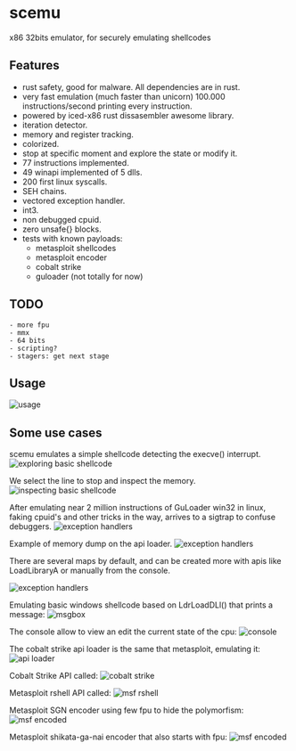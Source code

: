 # scemu
x86 32bits emulator, for securely emulating shellcodes 

## Features
- rust safety, good for malware. All dependencies are in rust.
- very fast emulation (much faster than unicorn) 100.000 instructions/second printing every instruction.
- powered by iced-x86 rust dissasembler awesome library.
- iteration detector.
- memory and register tracking.
- colorized.
- stop at specific moment and explore the state or modify it.
- 77 instructions implemented.
- 49 winapi implemented of 5 dlls.
- 200 first linux syscalls.
- SEH chains.
- vectored exception handler.
- int3.
- non debugged cpuid.
- zero unsafe{} blocks.
- tests with known payloads:
	- metasploit shellcodes
	- metasploit encoder
	- cobalt strike
	- guloader (not totally for now)

## TODO
	- more fpu
	- mmx
	- 64 bits
	- scripting?
	- stagers: get next stage

## Usage
![usage](pics/usage.png)


## Some use cases

scemu emulates a simple shellcode detecting the execve() interrupt.
![exploring basic shellcode](pics/basic_shellcode1.png)

We select the line to stop and inspect the memory.
![inspecting basic shellcode](pics/basic_shellcode2.png)

After emulating near 2 million instructions of GuLoader win32 in linux, faking cpuid's and other tricks in the way, arrives to a sigtrap to confuse debuggers. 
![exception handlers](pics/guloader1.png)

Example of memory dump on the api loader.
![exception handlers](pics/memdump.png)

There are several maps by default, and can be created more with apis like LoadLibraryA or manually from the console.

![exception handlers](pics/maps.png)

Emulating basic windows shellcode based on LdrLoadDLl() that prints a message:
![msgbox](pics/msgbox.png)

The console allow to view an edit the current state of the cpu:
![console](pics/console_help.png)

The cobalt strike api loader is the same that metasploit, emulating it:
![api loader](pics/metasploit_api_loader.png)

Cobalt Strike API called:
![cobalt strike](pics/cobalt_strike.png)


Metasploit rshell API called:
![msf rshell](pics/metasploit_rshell.png)

Metasploit SGN encoder using few fpu to hide the polymorfism:
![msf encoded](pics/msf_encoded.png)

Metasploit shikata-ga-nai encoder that also starts with fpu:
![msf encoded](pics/shikata.png)
